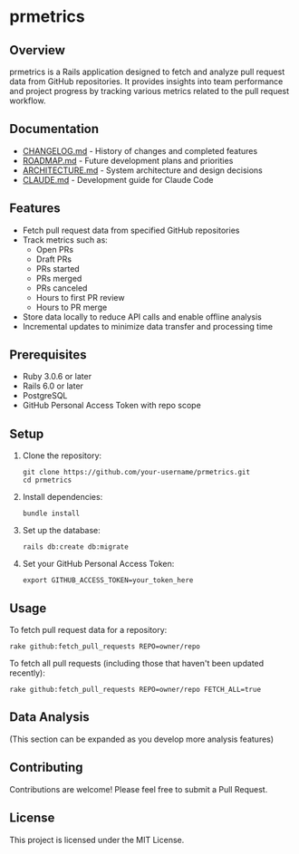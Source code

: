 # prmetrics

## Overview

prmetrics is a Rails application designed to fetch and analyze pull request data from GitHub repositories. It provides insights into team performance and project progress by tracking various metrics related to the pull request workflow.

## Documentation

- [CHANGELOG.md](CHANGELOG.md) - History of changes and completed features
- [ROADMAP.md](ROADMAP.md) - Future development plans and priorities
- [ARCHITECTURE.md](ARCHITECTURE.md) - System architecture and design decisions
- [CLAUDE.md](CLAUDE.md) - Development guide for Claude Code

## Features

- Fetch pull request data from specified GitHub repositories
- Track metrics such as:
  - Open PRs
  - Draft PRs
  - PRs started
  - PRs merged
  - PRs canceled
  - Hours to first PR review
  - Hours to PR merge
- Store data locally to reduce API calls and enable offline analysis
- Incremental updates to minimize data transfer and processing time

## Prerequisites

- Ruby 3.0.6 or later
- Rails 6.0 or later
- PostgreSQL
- GitHub Personal Access Token with repo scope

## Setup

1. Clone the repository:
   ```
   git clone https://github.com/your-username/prmetrics.git
   cd prmetrics
   ```

2. Install dependencies:
   ```
   bundle install
   ```

3. Set up the database:
   ```
   rails db:create db:migrate
   ```

4. Set your GitHub Personal Access Token:
   ```
   export GITHUB_ACCESS_TOKEN=your_token_here
   ```

## Usage

To fetch pull request data for a repository:

```
rake github:fetch_pull_requests REPO=owner/repo
```

To fetch all pull requests (including those that haven't been updated recently):

```
rake github:fetch_pull_requests REPO=owner/repo FETCH_ALL=true
```

## Data Analysis

(This section can be expanded as you develop more analysis features)

## Contributing

Contributions are welcome! Please feel free to submit a Pull Request.

## License

This project is licensed under the MIT License.
